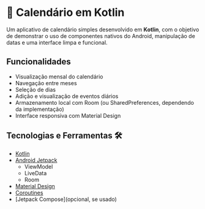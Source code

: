 # 📅 Calendário em Kotlin

Um aplicativo de calendário simples desenvolvido em **Kotlin**, com o objetivo de demonstrar o uso de componentes nativos do Android, manipulação de datas e uma interface limpa e funcional.

## Funcionalidades

- Visualização mensal do calendário
- Navegação entre meses
- Seleção de dias
- Adição e visualização de eventos diários
- Armazenamento local com Room (ou SharedPreferences, dependendo da implementação)
- Interface responsiva com Material Design

## Tecnologias e Ferramentas 🛠

- [Kotlin](https://kotlinlang.org/)
- [Android Jetpack](https://developer.android.com/jetpack)
  - ViewModel
  - LiveData
  - Room
- [Material Design](https://m3.material.io/)
- [Coroutines](https://developer.android.com/kotlin/coroutines)
- [Jetpack Compose](opcional, se usado)



